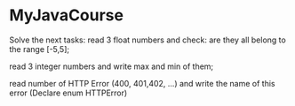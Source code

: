# MyJavaCourse
Solve the next tasks:
read 3 float numbers and check: are they all belong to the range [-5,5];

read 3 integer numbers and write max and min of them;

read number of HTTP Error (400, 401,402, ...) and write the name of this error (Declare enum HTTPError)

